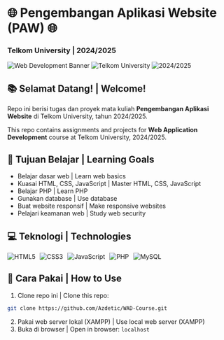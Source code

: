 # 🌐 Pengembangan Aplikasi Website (PAW) 🌐

### Telkom University | 2024/2025

![Web Development Banner](https://img.shields.io/badge/Web-Development-blue?style=for-the-badge)
![Telkom University](https://img.shields.io/badge/Telkom-University-red?style=for-the-badge)
![2024/2025](https://img.shields.io/badge/2024-2025-green?style=for-the-badge)

## 📚 Selamat Datang! | Welcome!

Repo ini berisi tugas dan proyek mata kuliah **Pengembangan Aplikasi Website** di Telkom University, tahun 2024/2025.

This repo contains assignments and projects for **Web Application Development** course at Telkom University, 2024/2025.

## 🎯 Tujuan Belajar | Learning Goals

- Belajar dasar web | Learn web basics
- Kuasai HTML, CSS, JavaScript | Master HTML, CSS, JavaScript
- Belajar PHP | Learn PHP
- Gunakan database | Use database
- Buat website responsif | Make responsive websites
- Pelajari keamanan web | Study web security

## 💻 Teknologi | Technologies

<div style="display: flex; gap: 10px;">
  <img src="https://img.shields.io/badge/HTML5-E34F26?style=for-the-badge&logo=html5&logoColor=white" alt="HTML5">
  <img src="https://img.shields.io/badge/CSS3-1572B6?style=for-the-badge&logo=css3&logoColor=white" alt="CSS3">
  <img src="https://img.shields.io/badge/JavaScript-F7DF1E?style=for-the-badge&logo=javascript&logoColor=black" alt="JavaScript">
  <img src="https://img.shields.io/badge/PHP-777BB4?style=for-the-badge&logo=php&logoColor=white" alt="PHP">
  <img src="https://img.shields.io/badge/MySQL-4479A1?style=for-the-badge&logo=mysql&logoColor=white" alt="MySQL">
</div>

## 🚀 Cara Pakai | How to Use

1. Clone repo ini | Clone this repo:

```bash
git clone https://github.com/Azdetic/WAD-Course.git
```

2. Pakai web server lokal (XAMPP) | Use local web server (XAMPP)
3. Buka di browser | Open in browser: `localhost`
